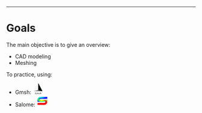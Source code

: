 ---

# Goals

The main objective is to give an overview:

- CAD modeling
- Meshing

To practice, using:

- Gmsh: <img src="/img/Gmsh.png" width=30 height=30/> 
- Salome: <img src="/img/Salome.jpg" width=30 height=30/>
